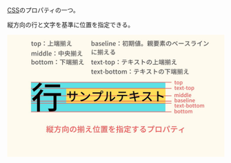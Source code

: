 

[CSS](CSS.md)のプロパティの一つ。

縦方向の行と文字を基準に位置を指定できる。

![400x250](../02_Extra/Pasted%20image%2020230627112544.jpg)


